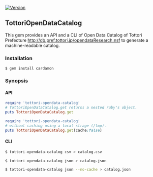 [![Version](https://img.shields.io/gem/v/tottori-opendata-catalog.svg)](https://rubygems.org/gems/tottori-opendata-catalog)

## TottoriOpenDataCatalog

This gem provides an API and a CLI of Open Data Catalog of Tottori Prefecture http://db.pref.tottori.jp/opendataResearch.nsf to generate a machine-readable catalog.

### Installation

    $ gem install cardamon

### Synopsis

#### API

``` ruby
require 'tottori-opendata-catalog'
# TottoriOpenDataCatalog.get returns a nested ruby's object.
puts TottoriOpenDataCatalog.get
```

``` ruby
require 'tottori-opendata-catalog'
# without caching using a local strage (/tmp).
puts TottoriOpenDataCatalog.get(cache:false)
```

#### CLI

``` sh
$ tottori-opendata-catalog csv > catalog.csv
```

``` sh
$ tottori-opendata-catalog json > catalog.json
```

``` sh
$ tottori-opendata-catalog json --no-cache > catalog.json
```